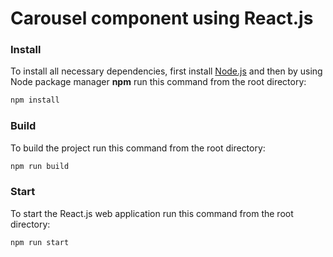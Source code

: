# Carousel component using React.js

### Install

To install all necessary dependencies, first install [Node.js](https://nodejs.org/en/) and then by using Node package manager **npm** run this command from the root directory:
```bash
npm install
```

### Build

To build the project run this command from the root directory:
```bash
npm run build
```

### Start

To start the React.js web application run this command from the root directory:
```bash
npm run start
```
